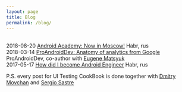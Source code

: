```yaml
---
layout: page
title: Blog
permalink: /blog/
---
```





<br>2018-08-20 [Android Academy: Now in Moscow!](https://habr.com/ru/post/420573/) Habr, rus
<br>2018-03-14 [ProAndroidDev: Anatomy of analytics from Google](https://proandroiddev.com/anatomy-of-analytics-from-google-e107fff107ab) ProAndroidDev, co-author with [Eugene Matsyuk](https://github.com/matzuk)
<br>2017-05-17 [How did I become Android Engineer](https://habr.com/ru/post/328888/) Habr, rus

P.S. every post for UI Testing CookBook is done together with [Dmitry Movchan](https://github.com/v1sar) and [Sergio Sastre](https://github.com/sergio-sastre)
